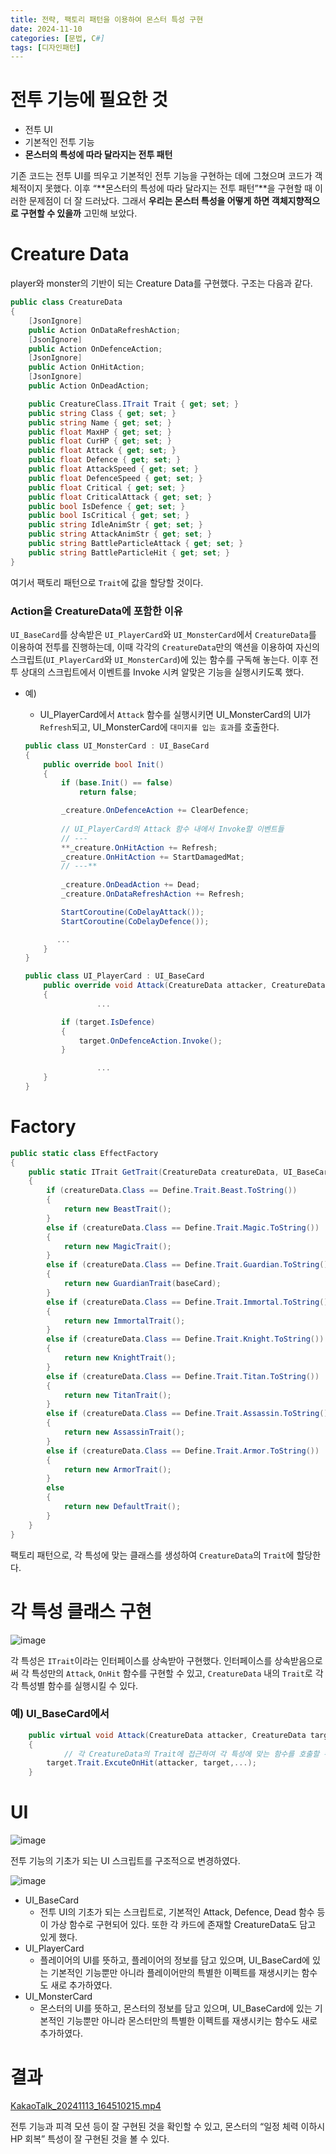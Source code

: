 ```yaml
---
title: 전략, 팩토리 패턴을 이용하여 몬스터 특성 구현
date: 2024-11-10
categories: [문법, C#]
tags: [디자인패턴]
---
```

# 전투 기능에 필요한 것

- 전투 UI
- 기본적인 전투 기능
- **몬스터의 특성에 따라 달라지는 전투 패턴**

기존 코드는 전투 UI를 띄우고 기본적인 전투 기능을 구현하는 데에 그쳤으며 코드가 객체적이지 못했다. 이후 “**몬스터의 특성에 따라 달라지는 전투 패턴”**을 구현할 때 이러한 문제점이 더 잘 드러났다. 그래서 **우리는 몬스터 특성을 어떻게 하면 객체지향적으로 구현할 수 있을까** 고민해 보았다.

# Creature Data

player와 monster의 기반이 되는 Creature Data를 구현했다. 구조는 다음과 같다.

```csharp
public class CreatureData
{
    [JsonIgnore]
    public Action OnDataRefreshAction;
    [JsonIgnore]
    public Action OnDefenceAction;
    [JsonIgnore]
    public Action OnHitAction;
    [JsonIgnore]
    public Action OnDeadAction;

    public CreatureClass.ITrait Trait { get; set; }
    public string Class { get; set; }
    public string Name { get; set; }
    public float MaxHP { get; set; }
    public float CurHP { get; set; }
    public float Attack { get; set; }
    public float Defence { get; set; }
    public float AttackSpeed { get; set; }
    public float DefenceSpeed { get; set; }
    public float Critical { get; set; }
    public float CriticalAttack { get; set; }
    public bool IsDefence { get; set; }
    public bool IsCritical { get; set; }
    public string IdleAnimStr { get; set; }
    public string AttackAnimStr { get; set; }
    public string BattleParticleAttack { get; set; }
    public string BattleParticleHit { get; set; }
}
```

여기서 팩토리 패턴으로 `Trait`에 값을 할당할 것이다. 

### Action을 CreatureData에 포함한 이유

`UI_BaseCard`를 상속받은 `UI_PlayerCard`와 `UI_MonsterCard`에서 `CreatureData`를 이용하여 전투를 진행하는데, 이때 각각의 `CreatureData`만의 액션을 이용하여 자신의 스크립트(`UI_PlayerCard`와 `UI_MonsterCard`)에 있는 함수를 구독해 놓는다. 이후 전투 상대의 스크립트에서 이벤트를 Invoke 시켜 알맞은 기능을 실행시키도록 했다.

- 예)
    - UI_PlayerCard에서 `Attack` 함수를 실행시키면 UI_MonsterCard의 UI가 `Refresh`되고, UI_MonsterCard에 `대미지를 입는 효과`를 호출한다.
    
    ```csharp
    public class UI_MonsterCard : UI_BaseCard
    {
        public override bool Init()
        {
            if (base.Init() == false)
                return false;
    
            _creature.OnDefenceAction += ClearDefence;
            
            // UI_PlayerCard의 Attack 함수 내에서 Invoke할 이벤트들 
            // ---
            **_creature.OnHitAction += Refresh;
            _creature.OnHitAction += StartDamagedMat;
            // ---** 
            
            _creature.OnDeadAction += Dead;
            _creature.OnDataRefreshAction += Refresh;
    
            StartCoroutine(CoDelayAttack());
            StartCoroutine(CoDelayDefence());
    
           ...
        }
    }
    
    public class UI_PlayerCard : UI_BaseCard
        public override void Attack(CreatureData attacker, CreatureData target)
        {
    				...
    
            if (target.IsDefence)
            {
                target.OnDefenceAction.Invoke();
            }
    
    				...
        }
    }
    ```
    

# Factory

```csharp
public static class EffectFactory
{
    public static ITrait GetTrait(CreatureData creatureData, UI_BaseCard baseCard = null)
    {
        if (creatureData.Class == Define.Trait.Beast.ToString())
        {
            return new BeastTrait();
        }
        else if (creatureData.Class == Define.Trait.Magic.ToString())
        {
            return new MagicTrait();
        }
        else if (creatureData.Class == Define.Trait.Guardian.ToString())
        {
            return new GuardianTrait(baseCard);
        }
        else if (creatureData.Class == Define.Trait.Immortal.ToString())
        {
            return new ImmortalTrait();
        }
        else if (creatureData.Class == Define.Trait.Knight.ToString())
        {
            return new KnightTrait();
        }
        else if (creatureData.Class == Define.Trait.Titan.ToString())
        {
            return new TitanTrait();
        }
        else if (creatureData.Class == Define.Trait.Assassin.ToString())
        {
            return new AssassinTrait();
        }
        else if (creatureData.Class == Define.Trait.Armor.ToString())
        {
            return new ArmorTrait();
        }
        else
        {
            return new DefaultTrait();
        }
    }
}
```

팩토리 패턴으로, 각 특성에 맞는 클래스를 생성하여 `CreatureData`의 `Trait`에 할당한다.

# 각 특성 클래스 구현

![image](https://github.com/user-attachments/assets/ce2292c2-bc91-4488-b8aa-31c9cd24b82a)

각 특성은 `ITrait`이라는 인터페이스를 상속받아 구현했다. 인터페이스를 상속받음으로써 각 특성만의 `Attack`, `OnHit` 함수를 구현할 수 있고, `CreatureData` 내의 `Trait`로 각각 특성별 함수를 실행시킬 수 있다.

### 예) UI_BaseCard에서

```csharp
    public virtual void Attack(CreatureData attacker, CreatureData target)
    {
		    // 각 CreatureData의 Trait에 접근하여 각 특성에 맞는 함수를 호출할 수 있다. 
        target.Trait.ExcuteOnHit(attacker, target,...);
    }
```

# UI

![image](https://github.com/user-attachments/assets/565adee2-fc41-4b7f-b821-a8ba4c76dc18)

전투 기능의 기초가 되는 UI 스크립트를 구조적으로 변경하였다. 

![image](https://github.com/user-attachments/assets/d1bfa678-2382-42d6-a2cf-eb92245d3031)
- UI_BaseCard
    - 전투 UI의 기초가 되는 스크립트로, 기본적인 Attack, Defence, Dead 함수 등이 가상 함수로 구현되어 있다. 또한 각 카드에 존재할 CreatureData도 담고 있게 했다.
- UI_PlayerCard
    - 플레이어의 UI를 뜻하고, 플레이어의 정보를 담고 있으며, UI_BaseCard에 있는 기본적인 기능뿐만 아니라 플레이어만의 특별한 이펙트를 재생시키는 함수도 새로 추가하였다.
- UI_MonsterCard
    - 몬스터의 UI를 뜻하고, 몬스터의 정보를 담고 있으며, UI_BaseCard에 있는 기본적인 기능뿐만 아니라 몬스터만의 특별한 이펙트를 재생시키는 함수도 새로 추가하였다.

# 결과

[KakaoTalk_20241113_164510215.mp4](https://github.com/user-attachments/assets/0ea60148-c964-4ae1-94b4-356374413d2c)

전투 기능과 피격 모션 등이 잘 구현된 것을 확인할 수 있고, 몬스터의 “일정 체력 이하시 HP 회복” 특성이 잘 구현된 것을 볼 수 있다.